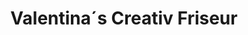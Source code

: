 ---
title: "Valentina´s Creativ Friseur"
url: /schalksmuehle/valentina-s-creativ-friseur/
shop: Friseur
---